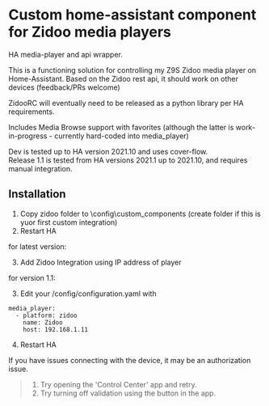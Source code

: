 # Custom home-assistant component for Zidoo media players
HA media-player and api wrapper.

This is a functioning solution for controlling my Z9S Zidoo media player on Home-Assistant.  Based on the Zidoo rest api, it should work on other devices (feedback/PRs welcome)

ZidooRC will eventually need to be released as a python library per HA requirements.  

Includes Media Browse support with favorites (although the latter is work-in-progress - currently hard-coded into media_player)

Dev is tested up to HA version 2021.10 and uses cover-flow.   
Release 1.1 is tested from HA versions 2021.1 up to 2021.10, and requires manual integration.


## Installation
1. Copy zidoo folder to \config\custom_components (create folder if this is yuor first custom integration)
2. Restart HA

for latest version:

3. Add Zidoo Integration using IP address of player

for version 1.1:

3. Edit your /config/configuration.yaml with

```
media_player:
  - platform: zidoo
    name: Zidoo
    host: 192.168.1.11
```

4. Restart HA

If you have issues connecting with the device, it may be an authorization issue.  
> 1. Try opening the 'Control Center' app and retry. 
> 2. Try turning off validation using the button in the app.   





